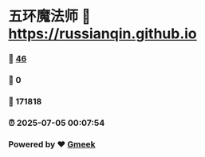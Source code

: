 # 五环魔法师 :link: https://russianqin.github.io 
### :page_facing_up: [46](https://russianqin.github.io/tag.html) 
### :speech_balloon: 0 
### :hibiscus: 171818 
### :alarm_clock: 2025-07-05 00:07:54 
### Powered by :heart: [Gmeek](https://github.com/Meekdai/Gmeek)
